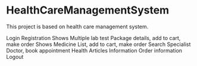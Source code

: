 # HealthCareManagementSystem
This project is based on health care management system.

Login
Registration
Shows Multiple lab test Package details, add to cart, make order
Shows Medicine List, add to cart, make order
Search Specialist Doctor, book appointment
Health Articles Information
Order information
Logout
